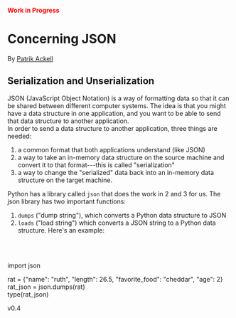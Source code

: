 <span style="color:red"><B>Work in Progress</B></span>
<br>
# Concerning JSON

By [Patrik Ackell](https://iot-dude.github.io/)

## Serialization and Unserialization
JSON (JavaScript Object Notation) is a way of formatting data so that it can be shared between different computer systems. 
The idea is that you might have a data structure in one application, and you want to be able to send that data structure to another application. 
<br>
In order to send a data structure to another application, three things are needed: 
1. a common format that both applications understand (like JSON)
2. a way to take an in-memory data structure on the source machine and convert it to that format---this is called "serialization"
3. a way to change the "serialized" data back into an in-memory data structure on the target machine.

Python has a library called `json` that does the work in 2 and 3 for us. The json library has two important functions: 
1. `dumps` ("dump string"), which converts a Python data structure to JSON
2. `loads` ("load string") which converts a JSON string to a Python data structure. Here's an example:


<br>
<br>

import json

rat = {"name": "ruth", "length": 26.5, "favorite_food": "cheddar", "age": 2}
<br>
rat_json = json.dumps(rat)
<br>
type(rat_json)



v0.4
